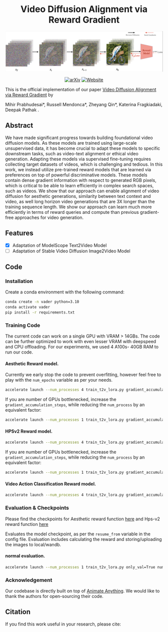 <div align="center">

<!-- TITLE -->
# **Video Diffusion Alignment via Reward Gradient**
![VADER](assets/vader_method.png)

[![arXiv](https://img.shields.io/badge/cs.LG-)]()
[![Website](https://img.shields.io/badge/🌎-Website-blue.svg)](http://vader-vid.github.io)
</div>

This is the official implementation of our paper [Video Diffusion Alignment via Reward Gradient](https://vader-vid.github.io/) by 

Mihir Prabhudesai*, Russell Mendonca*, Zheyang Qin*, Katerina Fragkiadaki, Deepak Pathak .


<!-- DESCRIPTION -->
## Abstract
We have made significant progress towards building foundational video diffusion models. As these models are trained using large-scale unsupervised data, it has become crucial to adapt these models to specific downstream tasks, such as video-text alignment or ethical video generation. Adapting these models via supervised fine-tuning requires collecting target datasets of videos, which is challenging and tedious. In this work, we instead utilize pre-trained reward models that are learned via preferences on top of powerful discriminative models. These models contain dense gradient information with respect to generated RGB pixels, which is critical to be able to learn efficiently in complex search spaces, such as videos. We show that our approach can enable alignment of video diffusion for aesthetic generations, similarity between text context and video, as well long horizon video generations that are 3X longer than the training sequence length. We show our approach can learn much more efficiently in terms of reward queries and compute than previous gradient-free approaches for video generation.


## Features
- [x] Adaptation of ModelScope Text2Video Model
- [ ] Adaptation of Stable Video Diffusion Image2Video Model

## Code

### Installation 
Create a conda environment with the following command:
```bash
conda create -n vader python=3.10
conda activate vader
pip install -r requirements.txt
```

### Training Code
The current code can work on a single GPU with VRAM > 14GBs. The code can be further optimized to work with even lesser VRAM with deepspeed and CPU offloading.
For our experiments, we used 4 A100s- 40GB RAM to run our code.

#### Aesthetic Reward model.
Currently we early stop the code to prevent overfitting, however feel free to play with the `num_epochs` variable as per your needs.

```bash
accelerate launch --num_processes 4 train_t2v_lora.py gradient_accumulation_steps=4 prompt_fn=hps_custom reward_fn=aesthetic
```

If you are number of GPUs bottlenecked, increase the  `gradient_accumulation_steps`, while reducing the `num_process` by an equivalent factor:


```bash
accelerate launch --num_processes 1 train_t2v_lora.py gradient_accumulation_steps=16 prompt_fn=hps_custom reward_fn=aesthetic
```

#### HPSv2 Reward model.

```bash
accelerate launch --num_processes 4 train_t2v_lora.py gradient_accumulation_steps=4 prompt_fn=hps_custom reward_fn=hps
```

If you are number of GPUs bottlenecked, increase the  `gradient_accumulation_steps`, while reducing the `num_process` by an equivalent factor:


```bash
accelerate launch --num_processes 1 train_t2v_lora.py gradient_accumulation_steps=16 prompt_fn=hps_custom reward_fn=hps
```

#### Video Action Classification Reward model.


```bash
accelerate launch --num_processes 4 train_t2v_lora.py gradient_accumulation_steps=4 prompt_fn=hps_custom reward_fn=hps
```



### Evaluation & Checkpoints
Please find the checkpoints for Aesthetic reward function [here](https://drive.google.com/file/d/1r7291awe3z37drfKyxLyqcNq6dHl6Egf/view?usp=sharing) and Hps-v2 reward function [here](https://drive.google.com/file/d/1nvSxwxf-OnDrKq4ob-j5islfUSif8lQb/view?usp=sharing)

Evaluates the model checkpoint, as per the `resume_from` variable in the config file.  Evaluation includes calculating the reward and storing/uploading the images to local/wandb.

#### normal evaluation.

```bash
accelerate launch --num_processes 1 train_t2v_lora.py only_val=True num_only_val_itrs=1000 val_batch_size=4 lora_path=media_vis/good-voice-252/checkpoint-592/lora 
```


### Acknowledgement

Our codebase is directly built on top of [Animate Anything](https://github.com/alibaba/animate-anything/). We would like to thank the authors for open-sourcing their code.

## Citation

If you find this work useful in your research, please cite:

```bibtex

```
